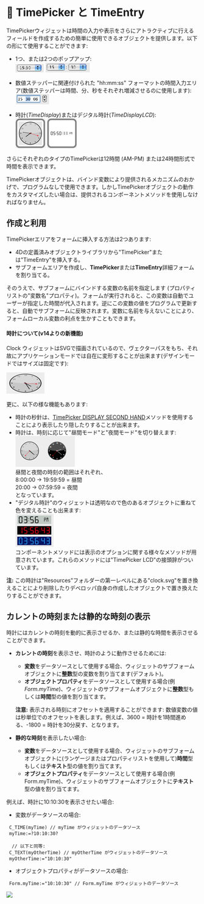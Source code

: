 # 🧩 TimePicker と TimeEntry  

TimePickerウィジェットは時間の入力や表示をさらにアトラクティブに行えるフィールドを作成するための簡単に使用できるオブジェクトを提供します。以下の形にて使用することができます:

* 1つ、または2つのポップアップ:  
    ![](images/pict308493.en.png) ![](images/pict308495.en.png)

* 数値ステッパーに関連付けられた "hh:mm:ss" フォーマットの時間入力エリア(数値ステッパーは時間、分、秒をそれぞれ増減させるのに使用します):  
    ![](images/pict308497.en.png)

* 時計(_TimeDisplay_)またはデジタル時計(_TimeDisplayLCD_):  
    ![](images/pict1239685.fr.png) ![](images/pict1239687.fr.png)

さらにそれぞれのタイプのTimePickerは12時間 (AM-PM) または24時間形式で時間を表示できます。

TimePickerオブジェクトは、バインド変数により提供されるメカニズムのおかげで、プログラムなしで使用できます。しかしTimePickerオブジェクトの動作をカスタマイズしたい場合は、提供されるコンポーネントメソッドを使用しなければなりません。

## 作成と利用  

TimePickerエリアをフォームに挿入する方法は2つあります:

* 4Dの定義済みオブジェクトライブラリから"TimePicker"または"TimeEntry"を挿入する。
* サブフォームエリアを作成し、**TimePicker**または**TimeEntry**詳細フォームを割り当てる。

そのうえで、サブフォームにバインドする変数の名前を指定します (プロパティリストの"変数名"プロパティ)。フォームが実行されると、この変数は自動でユーザーが指定した時間が代入されます。逆にこの変数の値をプログラムで更新すると、自動でサブフォームに反映されます。変数に名前を与えないことにより、フォームローカル変数の利点を生かすこともできます。

#### 時計について(v14よりの新機能)  

Clock ウィジェットはSVGで描画されているので、ヴェクターパスをもち、それ故にアプリケーションモードでは自在に変形することが出来ます(デザインモードではサイズは固定です):

![](images/pict1239707.fr.png)

更に、以下の様な機能もあります:

* 時計の秒針は、[TimePicker DISPLAY SECOND HAND](Methods/Methods/TimePicker%20DISPLAY%20SECOND%20HAND.ja.md)メソッドを使用することにより表示したり隠したりすることが出来ます。
* 時計は、時刻に応じて"昼間モード"と"夜間モード"を切り替えます:  
    ![](images/pict1239740.fr.png)  
    昼間と夜間の時刻の範囲はそれぞれ、  
    8:00:00 -> 19:59:59 = 昼間  
    20:00 -> 07:59:59 = 夜間  
    となっています。
* "デジタル時計"のウィジェットは透明なので色のあるオブジェクトに重ねて色を変えることも出来ます:  
    ![](images/pict1239718.fr.png)  
    コンポーネントメソッドには表示のオプションに関する様々なメソッドが用意されています。これらのメソッドには"TimePicker LCD"の接頭辞がついています。

**注:** この時計は"Resources"フォルダーの第一レベルにある"clock.svg"を置き換えることにより削除したりデベロッパ自身の作成したオブジェクトで置き換えたりすることができます。

## カレントの時刻または静的な時刻の表示  

時計にはカレントの時刻を動的に表示させるか、または静的な時間を表示させることができます。

* **カレントの時刻**を表示させ、時計のように動作させるためには: 
    * **変数**をデータソースとして使用する場合、ウィジェットのサブフォームオブジェクトに**整数**型の変数を割り当てます(デフォルト)。
    * **オブジェクトプロパティ**をデータソースとして使用する場合(例 *Form.myTime*)、ウィジェットのサブフォームオブジェクトに**整数**型もしくは**時間**型の値を割り当てます。

    **注意:** 表示される時刻にオフセットを適用することができます: 数値変数の値は秒単位でのオフセットを表します。例えば、3600 = 時計を1時間進める、-1800 = 時計を30分戻す、となります。

* **静的な時刻**を表示したい場合:
    * **変数**をデータソースとして使用する場合、ウィジェットのサブフォームオブジェクトに(ランゲージまたはプロパティリストを使用して)**時間**型もしくは**テキスト**型の値を割り当てます。
    * **オブジェクトプロパティ**をデータソースとして使用する場合(例 Form.myTime)、ウィジェットのサブフォームオブジェクトに**テキスト**型の値を割り当てます。

例えば、時計に10:10:30を表示させたい場合:

* 変数がデータソースの場合:

```4d
 C_TIME(myTime) // myTime がウィジェットのデータソース
 myTime:=?10:10:30?
 
  // 以下と同等:
 C_TEXT(myOtherTime) // myOtherTime がウィジェットのデータソース
 myOtherTime:="10:10:30"
```

* オブジェクトプロパティがデータソースの場合:

```4d
 Form.myTime:="10:10:30" // Form.myTime がウィジェットのデータソース
```

![](images/pict1239765.fr.png)
